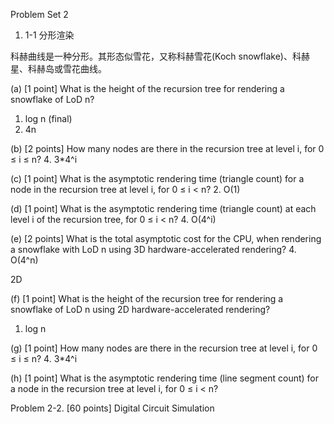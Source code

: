 Problem Set 2

1. 1-1 分形渲染

科赫曲线是一种分形。其形态似雪花，又称科赫雪花(Koch snowflake)、科赫星、科赫岛或雪花曲线。

(a) [1 point] What is the height of the recursion tree for rendering a snowflake of LoD n?
  1. log n (final)
  4. 4n

(b) [2 points] How many nodes are there in the recursion tree at level i, for 0 ≤ i ≤ n?
  4. 3*4^i

(c) [1 point] What is the asymptotic rendering time (triangle count) for a node in the
recursion tree at level i, for 0 ≤ i < n?
  2. O(1)

(d) [1 point] What is the asymptotic rendering time (triangle count) at each level i of the
recursion tree, for 0 ≤ i < n?
  4. O(4^i)

(e) [2 points] What is the total asymptotic cost for the CPU, when rendering a snowflake
with LoD n using 3D hardware-accelerated rendering?
  4. O(4^n)


2D

(f) [1 point] What is the height of the recursion tree for rendering a snowflake of LoD n
using 2D hardware-accelerated rendering?
  1. log n

(g) [1 point] How many nodes are there in the recursion tree at level i, for 0 ≤ i ≤ n?
  4. 3*4^i

(h) [1 point] What is the asymptotic rendering time (line segment count) for a node in the
recursion tree at level i, for 0 ≤ i < n?

Problem 2-2. [60 points] Digital Circuit Simulation